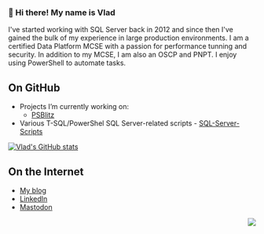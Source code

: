 ### 👋 Hi there! My name is Vlad

 I've started working with SQL Server back in 2012 and since then I've gained the bulk of my experience in large production environments. I am a certified Data Platform MCSE with a passion for performance tunning and security. In addition to my MCSE, I am also an OSCP and PNPT. I enjoy using PowerShell to automate tasks.

## On GitHub

- Projects I’m currently working on: 
  - [PSBlitz](https://github.com/sqlcollaborative/dbatools)
- Various T-SQL/PowerShel SQL Server-related scripts - [SQL-Server-Scripts](https://github.com/VladDBA/SQL-Server-Scripts)

[![Vlad's GitHub stats](https://github-readme-stats.vercel.app/api?username=VladDBA&show_icons=true&theme=cobalt&count_private=true)](https://github.com/anuraghazra/github-readme-stats)

## On the Internet

- [My blog](https://vladdba.com/)
- [LinkedIn](https://www.linkedin.com/in/vladdrumea/)
- [Mastodon](https://mastodon.cloud/@VladDBA)

<p align='right'><img src="https://visitor-badge.glitch.me/badge?page_id=vladdba.visitor-badge"></p>
